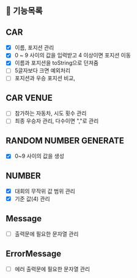 ## 🚀 기능목록


## CAR
- [x] 이름, 포지션 관리
- [x] 0 ~ 9 사이의 값을 입력받고 4 이상이면 포지션 이동
- [x] 이름과 포지션을 toString으로 던져줌
- [ ] 5글자보다 크면 예외처리
- [ ] 포지션과 우승 포지션 비교,

## CAR VENUE
- [ ] 참가하는 자동차, 시도 횟수 관리
- [ ] 최종 우승자 관리, 다수이면 ","로 관리

## RANDOM NUMBER GENERATE
- [x] 0~9 사이의 값을 생성

## NUMBER
- [x] 대회의 무작위 값 범위 관리
- [x] 기준 값(4) 관리

## Message
- [ ] 출력문에 필요한 문자열 관리

## ErrorMessage
- [ ] 에러 출력문에 필요한 문자열 관리